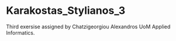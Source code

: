# Karakostas_Stylianos_3
  Third exersise assigned by Chatzigeorgiou Alexandros UoM Applied Informatics.
